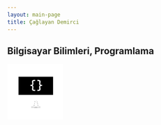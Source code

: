 ```yaml
---
layout: main-page
title: Çağlayan Demirci
---
```


## Bilgisayar Bilimleri, Programlama

![](images/iconcs.png)

<style>
    #hp { color: #fff; }
</style>
